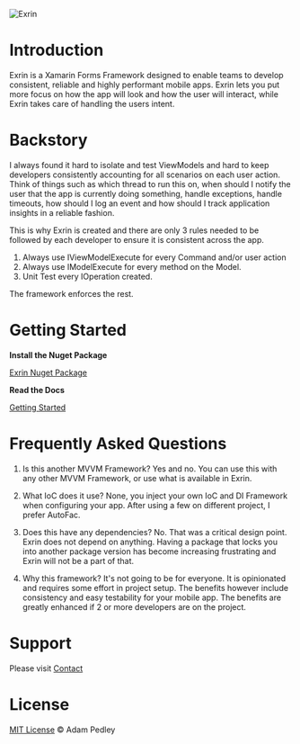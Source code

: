 
![Exrin](http://exrin.azurewebsites.net/wp-content/uploads/2016/03/exrin_128.png)

# Introduction

Exrin is a Xamarin Forms Framework designed to enable teams to develop consistent, reliable and highly performant mobile apps. Exrin lets you put more focus on how the app will look and how the user will interact, while Exrin takes care of handling the users intent.

# Backstory

I always found it hard to isolate and test ViewModels and hard to keep developers consistently accounting for all scenarios on each user action. Think of things such as which thread to run this on, when should I notify the user that the app is currently doing something, handle exceptions, handle timeouts, how should I log an event and how should I track application insights in a reliable fashion.

This is why Exrin is created and there are only 3 rules needed to be followed by each developer to ensure it is consistent across the app.

1. Always use IViewModelExecute for every Command and/or user action
2. Always use IModelExecute for every method on the Model.
3. Unit Test every IOperation created.

The framework enforces the rest.

# Getting Started

**Install the Nuget Package**

[Exrin Nuget Package](https://www.nuget.org/packages/Exrin/)


**Read the Docs**

[Getting Started](http://exrin.readthedocs.org/)



# Frequently Asked Questions

1. Is this another MVVM Framework?
Yes and no. You can use this with any other MVVM Framework, or use what is available in Exrin.

2. What IoC does it use?
None, you inject your own IoC and DI Framework when configuring your app. After using a few on different project, I prefer AutoFac.

3. Does this have any dependencies?
No. That was a critical design point. Exrin does not depend on anything. Having a package that locks you into another package version has become increasing frustrating and Exrin will not be a part of that.

4. Why this framework?
It's not going to be for everyone. It is opinionated and requires some effort in project setup. The benefits however include consistency and easy testability for your mobile app. The benefits are greatly enhanced if 2 or more developers are on the project.

# Support

Please visit [Contact](http://xamarinhelp.com/contact/)

# License

[MIT License](https://github.com/adamped/exrin/blob/master/LICENSE) © Adam Pedley
